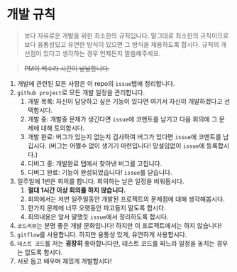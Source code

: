 # 개발 규칙

> 보다 자유로운 개발을 위한 최소한의 규칙입니다. 말그대로 최소한의 규칙이므로 보다 융통성있고 유연한 방식이 있으면 그 방식을 채용하도록 합시다. 규칙의 개선점이 있다고 생각하는 경우 언제든지 말씀해주세요.

> ~~PM이 백수라 시간이 널널합니다.~~

1. 개발에 관련된 모든 사항은 이 repo의 `issue`탭에 정리합니다.
2. `github project`로 모든 개발 일정을 관리합니다.
    1. 개발 목록: 자신이 담당하고 싶은 기능이 있다면 여기서 자신이 개발하겠다고 선택합시다.
    2. 개발 중: 개발중 문제가 생긴다면 `issue`에 코멘트를 남기고 다음 회의에 그 문제에 대해 토의합시다.
    3. 개발 완료: 버그가 있는지 없는지 검사하여 버그가 있다면 `issue`에 코멘트를 남깁시다. (버그는 어쩔수 없이 생기기 마련입니다! 망설임없이 `issue`에 등록합시다.)
    4. 디버그 중: 개발완료 탭에서 찾아낸 버그를 고칩니다.
    5. 디버그 완료: 기능이 완성되었습니다! `issue`를 닫습니다.
3. 일주일에 1번은 회의를 합니다. 회의하는 날은 일정을 비워둡시다.
    1. **절대 1시간 이상 회의를 하지 않습니다.**
    2. 회의에서는 저번 일주일동안 개발된 프로젝트의 문제점에 대해 생각해봅시다.
    3. 한가지 문제에 너무 오랫동안 파고들지 말도록 합시다.
    4. 회의내용은 앞서 말했듯 `issue`에서 정리하도록 합시다.
4. `코드리뷰`는 분명 좋은 개발 문화입니다! 하지만 이 프로젝트에서는 하지 않습니다!
5. `gitflow`를 사용합니다. 하지만 융통성 있게, 유연하게 사용합시다.
6. `테스트 코드`를 저는 **굉장히** 좋아합니다만, 테스트 코드를 짜느라 일정을 놓치는 경우는 없도록 합시다.
7. 서로 돕고 배우며 재밌게 개발합시다!